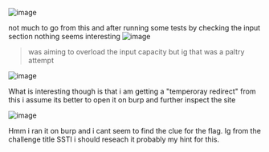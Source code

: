 ![image](https://github.com/user-attachments/assets/18dc4268-b8c6-4f9f-bc64-40e063c94ba8)

not much to go from this and after running some tests by checking the input section nothing seems interesting
![image](https://github.com/user-attachments/assets/2f27458b-a881-44f6-bd3d-6cb944560a90)

> was aiming to overload the input capacity but ig that was a paltry attempt

![image](https://github.com/user-attachments/assets/520fb202-0ff7-4b68-9a74-5bf343d698f0)

What is interesting though is that i am getting a "temperoray redirect" from this i assume its better to open it on burp and further inspect the site

![image](https://github.com/user-attachments/assets/98fd0006-3484-4adf-81a4-62e7bfd4df29) 

Hmm i ran it on burp and i cant seem to find the clue for the flag. Ig from the challenge title SSTI i should reseach it probably my hint for this.
